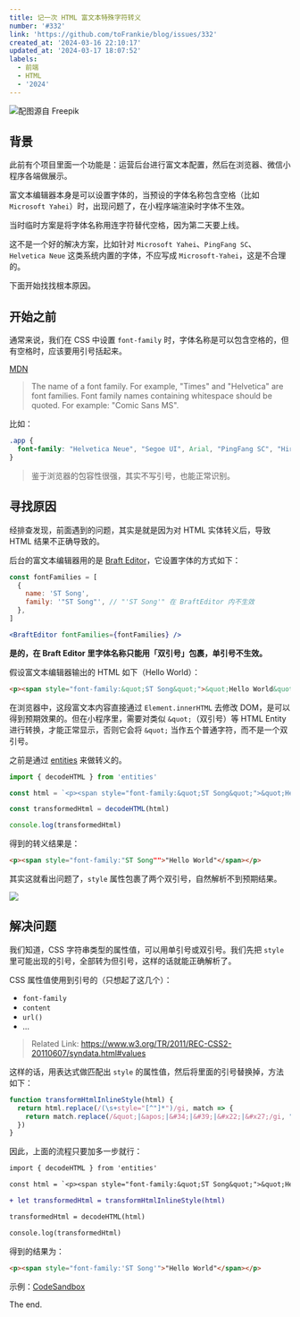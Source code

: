 ```yaml
---
title: 记一次 HTML 富文本特殊字符转义
number: '#332'
link: 'https://github.com/toFrankie/blog/issues/332'
created_at: '2024-03-16 22:10:17'
updated_at: '2024-03-17 18:07:52'
labels:
  - 前端
  - HTML
  - '2024'
---
```


![配图源自 Freepik](https://cdn.jsdelivr.net/gh/toFrankie/blog@main/images/2024/3/1710603624284.jpg)

## 背景

此前有个项目里面一个功能是：运营后台进行富文本配置，然后在浏览器、微信小程序各端做展示。

富文本编辑器本身是可以设置字体的，当预设的字体名称包含空格（比如 `Microsoft Yahei`）时，出现问题了，在小程序端渲染时字体不生效。

当时临时方案是将字体名称用连字符替代空格，因为第二天要上线。

这不是一个好的解决方案，比如针对 `Microsoft Yahei`、`PingFang SC`、`Helvetica Neue` 这类系统内置的字体，不应写成 `Microsoft-Yahei`，这是不合理的。

下面开始找找根本原因。

## 开始之前

通常来说，我们在 CSS 中设置 `font-family` 时，字体名称是可以包含空格的，但有空格时，应该要用引号括起来。

[MDN](https://developer.mozilla.org/en-US/docs/Web/CSS/font-family#family-name)

> The name of a font family. For example, "Times" and "Helvetica" are font families. Font family names containing whitespace should be quoted. For example: "Comic Sans MS".

比如：

```css
.app {
  font-family: "Helvetica Neue", "Segoe UI", Arial, "PingFang SC", "Hiragino Sans GB", "Microsoft YaHei", sans-serif;
}
```

> 鉴于浏览器的包容性很强，其实不写引号，也能正常识别。

## 寻找原因

经排查发现，前面遇到的问题，其实是就是因为对 HTML 实体转义后，导致 HTML 结果不正确导致的。

后台的富文本编辑器用的是 [Braft Editor](https://github.com/margox/braft-editor)，它设置字体的方式如下：

```js
const fontFamilies = [
  {
    name: 'ST Song',
    family: '"ST Song"', // "'ST Song'" 在 BraftEditor 内不生效
  },
]
```

```jsx
<BraftEditor fontFamilies={fontFamilies} />
```

**是的，在 Braft Editor 里字体名称只能用「双引号」包裹，单引号不生效。**

假设富文本编辑器输出的 HTML 如下（Hello World）：

```html
<p><span style="font-family:&quot;ST Song&quot;">&quot;Hello World&quot;</span></p>
```

在浏览器中，这段富文本内容直接通过 `Element.innerHTML` 去修改 DOM，是可以得到预期效果的。但在小程序里，需要对类似 `&quot;`（双引号）等 HTML Entity 进行转换，才能正常显示，否则它会将 `&quot;` 当作五个普通字符，而不是一个双引号。

之前是通过 [entities](https://github.com/fb55/entities) 来做转义的。

```js
import { decodeHTML } from 'entities'

const html = `<p><span style="font-family:&quot;ST Song&quot;">&quot;Hello World&quot;</span></p>`

const transformedHtml = decodeHTML(html)

console.log(transformedHtml)
```

得到的转义结果是：

```html
<p><span style="font-family:"ST Song"">"Hello World"</span></p>
```

其实这就看出问题了，`style` 属性包裹了两个双引号，自然解析不到预期结果。

![](https://cdn.jsdelivr.net/gh/toFrankie/blog@main/images/2024/3/1710601910676.png)


## 解决问题

我们知道，CSS 字符串类型的属性值，可以用单引号或双引号。我们先把 `style` 里可能出现的引号，全部转为但引号，这样的话就能正确解析了。

CSS 属性值使用到引号的（只想起了这几个）：

- `font-family`
- `content`
- `url()`
- ...

> Related Link: https://www.w3.org/TR/2011/REC-CSS2-20110607/syndata.html#values

这样的话，用表达式做匹配出 `style` 的属性值，然后将里面的引号替换掉，方法如下：

```js
function transformHtmlInlineStyle(html) {
  return html.replace(/(\s+style="[^"]*")/gi, match => {
    return match.replace(/&quot;|&apos;|&#34;|&#39;|&#x22;|&#x27;/gi, "'")
  })
}
```

因此，上面的流程只要加多一步就行：


```diff
import { decodeHTML } from 'entities'

const html = `<p><span style="font-family:&quot;ST Song&quot;">&quot;Hello World&quot;</span></p>`

+ let transformedHtml = transformHtmlInlineStyle(html)

transformedHtml = decodeHTML(html)

console.log(transformedHtml)
```

得到的结果为：

```html
<p><span style="font-family:'ST Song'">"Hello World"</span></p>
```

示例：[CodeSandbox](https://codesandbox.io/p/sandbox/braft-editor-demo-8ppx7t)

The end.
